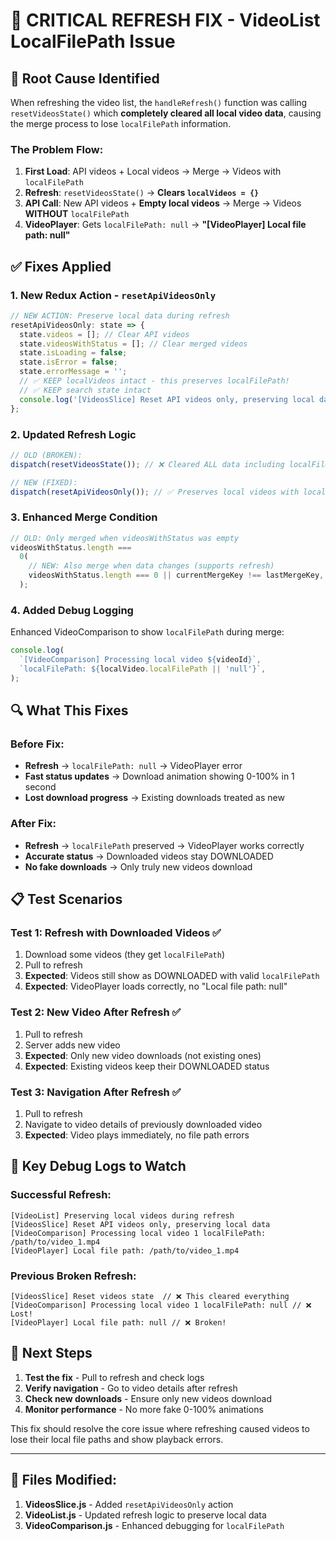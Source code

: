 # 🔧 CRITICAL REFRESH FIX - VideoList LocalFilePath Issue

## 🎯 **Root Cause Identified**

When refreshing the video list, the `handleRefresh()` function was calling `resetVideosState()` which **completely cleared all local video data**, causing the merge process to lose `localFilePath` information.

### **The Problem Flow:**

1. **First Load**: API videos + Local videos → Merge → Videos with `localFilePath`
2. **Refresh**: `resetVideosState()` → **Clears `localVideos = {}`**
3. **API Call**: New API videos + **Empty local videos** → Merge → Videos **WITHOUT** `localFilePath`
4. **VideoPlayer**: Gets `localFilePath: null` → **"[VideoPlayer] Local file path: null"**

## ✅ **Fixes Applied**

### **1. New Redux Action - `resetApiVideosOnly`**

```javascript
// NEW ACTION: Preserve local data during refresh
resetApiVideosOnly: state => {
  state.videos = []; // Clear API videos
  state.videosWithStatus = []; // Clear merged videos
  state.isLoading = false;
  state.isError = false;
  state.errorMessage = '';
  // ✅ KEEP localVideos intact - this preserves localFilePath!
  // ✅ KEEP search state intact
  console.log('[VideosSlice] Reset API videos only, preserving local data');
};
```

### **2. Updated Refresh Logic**

```javascript
// OLD (BROKEN):
dispatch(resetVideosState()); // ❌ Cleared ALL data including localFilePath

// NEW (FIXED):
dispatch(resetApiVideosOnly()); // ✅ Preserves local videos with localFilePath
```

### **3. Enhanced Merge Condition**

```javascript
// OLD: Only merged when videosWithStatus was empty
videosWithStatus.length ===
  0(
    // NEW: Also merge when data changes (supports refresh)
    videosWithStatus.length === 0 || currentMergeKey !== lastMergeKey,
  );
```

### **4. Added Debug Logging**

Enhanced VideoComparison to show `localFilePath` during merge:

```javascript
console.log(
  `[VideoComparison] Processing local video ${videoId}`,
  `localFilePath: ${localVideo.localFilePath || 'null'}`,
);
```

## 🔍 **What This Fixes**

### **Before Fix:**

- **Refresh** → `localFilePath: null` → VideoPlayer error
- **Fast status updates** → Download animation showing 0-100% in 1 second
- **Lost download progress** → Existing downloads treated as new

### **After Fix:**

- **Refresh** → `localFilePath` preserved → VideoPlayer works correctly
- **Accurate status** → Downloaded videos stay DOWNLOADED
- **No fake downloads** → Only truly new videos download

## 📋 **Test Scenarios**

### **Test 1: Refresh with Downloaded Videos** ✅

1. Download some videos (they get `localFilePath`)
2. Pull to refresh
3. **Expected**: Videos still show as DOWNLOADED with valid `localFilePath`
4. **Expected**: VideoPlayer loads correctly, no "Local file path: null"

### **Test 2: New Video After Refresh** ✅

1. Pull to refresh
2. Server adds new video
3. **Expected**: Only new video downloads (not existing ones)
4. **Expected**: Existing videos keep their DOWNLOADED status

### **Test 3: Navigation After Refresh** ✅

1. Pull to refresh
2. Navigate to video details of previously downloaded video
3. **Expected**: Video plays immediately, no file path errors

## 🚨 **Key Debug Logs to Watch**

### **Successful Refresh:**

```
[VideoList] Preserving local videos during refresh
[VideosSlice] Reset API videos only, preserving local data
[VideoComparison] Processing local video 1 localFilePath: /path/to/video_1.mp4
[VideoPlayer] Local file path: /path/to/video_1.mp4
```

### **Previous Broken Refresh:**

```
[VideosSlice] Reset videos state  // ❌ This cleared everything
[VideoComparison] Processing local video 1 localFilePath: null // ❌ Lost!
[VideoPlayer] Local file path: null // ❌ Broken!
```

## 🎯 **Next Steps**

1. **Test the fix** - Pull to refresh and check logs
2. **Verify navigation** - Go to video details after refresh
3. **Check new downloads** - Ensure only new videos download
4. **Monitor performance** - No more fake 0-100% animations

This fix should resolve the core issue where refreshing caused videos to lose their local file paths and show playback errors.

---

## 🔧 **Files Modified:**

1. **VideosSlice.js** - Added `resetApiVideosOnly` action
2. **VideoList.js** - Updated refresh logic to preserve local data
3. **VideoComparison.js** - Enhanced debugging for `localFilePath`
